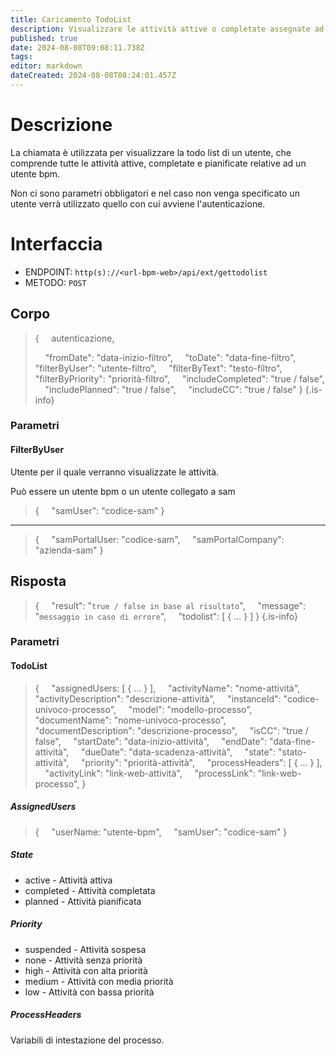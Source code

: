 ```yaml
---
title: Caricamento TodoList
description: Visualizzare le attività attive o completate assegnate ad un utente
published: true
date: 2024-08-08T09:08:11.738Z
tags: 
editor: markdown
dateCreated: 2024-08-08T08:24:01.457Z
---
```


# Descrizione
La chiamata è utilizzata per visualizzare la todo list di un utente, che comprende tutte le attività attive, completate e pianificate relative ad un utente bpm.

Non ci sono parametri obbligatori e nel caso non venga specificato un utente verrà utilizzato quello con cui avviene l'autenticazione.

# Interfaccia
- ENDPOINT: `http(s)://<url-bpm-web>/api/ext/gettodolist`
- METODO:	`POST`

## Corpo
> {
> &nbsp;&nbsp;&nbsp; autenticazione,
>
> &nbsp;&nbsp;&nbsp; "fromDate": "data-inizio-filtro",
> &nbsp;&nbsp;&nbsp; "toDate": "data-fine-filtro",
> &nbsp;&nbsp;&nbsp; "filterByUser": "utente-filtro",
> &nbsp;&nbsp;&nbsp; "filterByText": "testo-filtro",
> &nbsp;&nbsp;&nbsp; "filterByPriority": "priorità-filtro",
> &nbsp;&nbsp;&nbsp; "includeCompleted": "true / false",
> &nbsp;&nbsp;&nbsp; "includePlanned": "true / false",
> &nbsp;&nbsp;&nbsp; "includeCC": "true / false"
> }
{.is-info}

### Parametri

#### FilterByUser
Utente per il quale verranno visualizzate le attività.

Può essere un utente bpm o un utente collegato a sam
> {
> &nbsp;&nbsp;&nbsp; "samUser": "codice-sam"
> }

---

> {
> &nbsp;&nbsp;&nbsp; "samPortalUser: "codice-sam",
> &nbsp;&nbsp;&nbsp; "samPortalCompany": "azienda-sam"
> }

## Risposta
> {
> &nbsp;&nbsp;&nbsp; "result": "`true / false in base al risultato`",
> &nbsp;&nbsp;&nbsp; "message": "`messaggio in caso di errore`",
> &nbsp;&nbsp;&nbsp; "todolist": [ { ... } ]
> }
{.is-info}

### Parametri

#### TodoList
> {
> &nbsp;&nbsp;&nbsp; "assignedUsers: [ { ... } ],
> &nbsp;&nbsp;&nbsp; "activityName": "nome-attività",
> &nbsp;&nbsp;&nbsp; "activityDescription": "descrizione-attività",
> &nbsp;&nbsp;&nbsp; "instanceId": "codice-univoco-processo",
> &nbsp;&nbsp;&nbsp; "model": "modello-processo",
> &nbsp;&nbsp;&nbsp; "documentName": "nome-univoco-processo",
> &nbsp;&nbsp;&nbsp; "documentDescription": "descrizione-processo",
> &nbsp;&nbsp;&nbsp; "isCC": "true / false",
> &nbsp;&nbsp;&nbsp; "startDate": "data-inizio-attività",
> &nbsp;&nbsp;&nbsp; "endDate": "data-fine-attività",
> &nbsp;&nbsp;&nbsp; "dueDate": "data-scadenza-attività",
> &nbsp;&nbsp;&nbsp; "state": "stato-attività",
> &nbsp;&nbsp;&nbsp; "priority": "priorità-attività",
> &nbsp;&nbsp;&nbsp; "processHeaders": [ { ... } ],
> &nbsp;&nbsp;&nbsp; "activityLink": "link-web-attività",
> &nbsp;&nbsp;&nbsp; "processLink": "link-web-processo",
> }

##### AssignedUsers
> {
> &nbsp;&nbsp;&nbsp; "userName: "utente-bpm",
> &nbsp;&nbsp;&nbsp; "samUser": "codice-sam"
> }

##### State
- active - Attività attiva
- completed - Attività completata
- planned - Attività pianificata

##### Priority
- suspended - Attività sospesa
- none - Attività senza priorità
- high - Attività con alta priorità
- medium - Attività con media priorità
- low - Attività con bassa priorità

##### ProcessHeaders
Variabili di intestazione del processo.